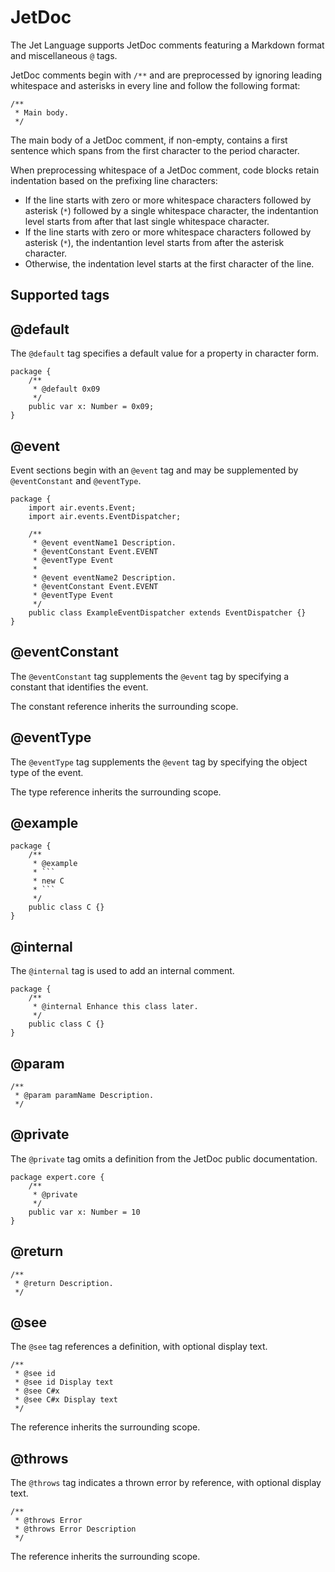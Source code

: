 # JetDoc

The Jet Language supports JetDoc comments featuring a Markdown format and miscellaneous `@` tags.

JetDoc comments begin with `/**` and are preprocessed by ignoring leading whitespace and asterisks in every line and follow the following format:

```
/**
 * Main body.
 */
```

The main body of a JetDoc comment, if non-empty, contains a first sentence which spans from the first character to the period character.

When preprocessing whitespace of a JetDoc comment, code blocks retain indentation based on the prefixing line characters:

* If the line starts with zero or more whitespace characters followed by asterisk (`*`) followed by a single whitespace character, the indentantion level starts from after that last single whitespace character.
* If the line starts with zero or more whitespace characters followed by asterisk (`*`), the indentantion level starts from after the asterisk character.
* Otherwise, the indentation level starts at the first character of the line.

## Supported tags

## @default

The `@default` tag specifies a default value for a property in character form.

```
package {
    /**
     * @default 0x09
     */
    public var x: Number = 0x09;
}
```

## @event

Event sections begin with an `@event` tag and may be supplemented by `@eventConstant` and `@eventType`.

```
package {
    import air.events.Event;
    import air.events.EventDispatcher;

    /**
     * @event eventName1 Description.
     * @eventConstant Event.EVENT
     * @eventType Event
     *
     * @event eventName2 Description.
     * @eventConstant Event.EVENT
     * @eventType Event
     */
    public class ExampleEventDispatcher extends EventDispatcher {}
}
```

## @eventConstant

The `@eventConstant` tag supplements the `@event` tag by specifying a constant that identifies the event.

The constant reference inherits the surrounding scope.

## @eventType

The `@eventType` tag supplements the `@event` tag by specifying the object type of the event.

The type reference inherits the surrounding scope.

## @example

```
package {
    /**
     * @example
     * ```
     * new C
     * ```
     */
    public class C {}
}
```

## @internal

The `@internal` tag is used to add an internal comment.

```
package {
    /**
     * @internal Enhance this class later.
     */
    public class C {}
}
```

## @param

```
/**
 * @param paramName Description.
 */
```

## @private

The `@private` tag omits a definition from the JetDoc public documentation.

```
package expert.core {
    /**
     * @private
     */
    public var x: Number = 10
}
```

## @return

```
/**
 * @return Description.
 */
```

## @see

The `@see` tag references a definition, with optional display text.

```
/**
 * @see id
 * @see id Display text
 * @see C#x
 * @see C#x Display text
 */
```

The reference inherits the surrounding scope.

## @throws

The `@throws` tag indicates a thrown error by reference, with optional display text.

```
/**
 * @throws Error
 * @throws Error Description
 */
```

The reference inherits the surrounding scope.